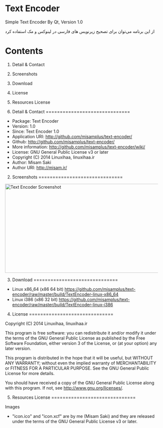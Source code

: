 Text Encoder
==========

Simple Text Encoder By Qt, Version 1.0

از این برنامه می‌توان برای تصحیح زیرنویس های فارسی در لینوکس و مک استفاده کرد

Contents
==============================

1. Detail & Contact
2. Screenshots
3. Download
4. License
5. Resources License

1. Detail & Contact
==============================

* Package: Text Encoder
* Version: 1.0
* Since: Text Encoder 1.0
* Application URI: http://github.com/misamplus/text-encoder/
* Github: http://github.com/misamplus/text-encoder/
* More information: http://github.com/misamplus/text-encoder/wiki/
* License: GNU General Public License v3 or later
* Copyright (C) 2014  Linuxihaa, linuxihaa.ir
* Author: Misam Saki
* Author URI: http://misam.ir/

2. Screenshots
==============================

<img src="https://raw.github.com/misamplus/text-encoder/master/screenshot.png" alt="Text Encoder Screenshot" title="Screenshot" width="526px" height="293px" />

3. Download
==============================

* Linux x86_64 (x86 64 bit) https://github.com/misamplus/text-encoder/raw/master/build/TextEncoder-linux-x86_64
* Linux i386 (x86 32 bit) https://github.com/misamplus/text-encoder/raw/master/build/TextEncoder-linux-i386

4. License
==============================

Copyright (C) 2014  Linuxihaa, linuxihaa.ir

This program is free software: you can redistribute it and/or modify
it under the terms of the GNU General Public License as published by
the Free Software Foundation, either version 3 of the License, or
(at your option) any later version.

This program is distributed in the hope that it will be useful,
but WITHOUT ANY WARRANTY; without even the implied warranty of
MERCHANTABILITY or FITNESS FOR A PARTICULAR PURPOSE.  See the
GNU General Public License for more details.

You should have received a copy of the GNU General Public License
along with this program.  If not, see <http://www.gnu.org/licenses/>.

5. Resources License
==============================

Images
* "icon.ico" and "icon.xcf" are by me (Misam Saki) and they are released under the terms of the GNU General Public License v3 or later.